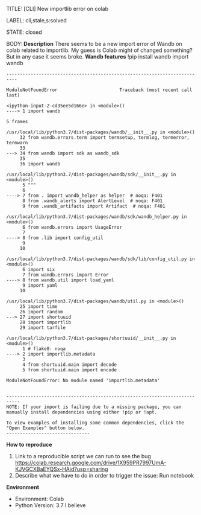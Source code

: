 TITLE:
[CLI] New importlib error on colab

LABEL:
cli,stale,s:solved

STATE:
closed

BODY:
**Description**
There seems to be a new import error of Wandb on colab related to importlib. My guess is Colab might of changed something? But in any case it seems broke.
**Wandb features**
!pip install wandb
import wandb

```
--------------------------------------------------------------------------

ModuleNotFoundError                       Traceback (most recent call last)

<ipython-input-2-cd35ee5d166e> in <module>()
----> 1 import wandb

5 frames

/usr/local/lib/python3.7/dist-packages/wandb/__init__.py in <module>()
     32 from wandb.errors.term import termsetup, termlog, termerror, termwarn
     33 
---> 34 from wandb import sdk as wandb_sdk
     35 
     36 import wandb

/usr/local/lib/python3.7/dist-packages/wandb/sdk/__init__.py in <module>()
      5 """
      6 
----> 7 from . import wandb_helper as helper  # noqa: F401
      8 from .wandb_alerts import AlertLevel  # noqa: F401
      9 from .wandb_artifacts import Artifact  # noqa: F401

/usr/local/lib/python3.7/dist-packages/wandb/sdk/wandb_helper.py in <module>()
      6 from wandb.errors import UsageError
      7 
----> 8 from .lib import config_util
      9 
     10 

/usr/local/lib/python3.7/dist-packages/wandb/sdk/lib/config_util.py in <module>()
      6 import six
      7 from wandb.errors import Error
----> 8 from wandb.util import load_yaml
      9 import yaml
     10 

/usr/local/lib/python3.7/dist-packages/wandb/util.py in <module>()
     25 import time
     26 import random
---> 27 import shortuuid
     28 import importlib
     29 import tarfile

/usr/local/lib/python3.7/dist-packages/shortuuid/__init__.py in <module>()
      1 # flake8: noqa
----> 2 import importlib.metadata
      3 
      4 from shortuuid.main import decode
      5 from shortuuid.main import encode

ModuleNotFoundError: No module named 'importlib.metadata'


---------------------------------------------------------------------------
NOTE: If your import is failing due to a missing package, you can
manually install dependencies using either !pip or !apt.

To view examples of installing some common dependencies, click the
"Open Examples" button below.
-------------------------------
```

**How to reproduce**
1. Link to a reproducible script we can run to see the bug https://colab.research.google.com/drive/1X959PR7997UmA-KJVGCXBaEYQSx-HAid?usp=sharing
2. Describe what we have to do in order to trigger the issue: Run notebook

**Environment**
- Environment: Colab
- Python Version: 3.7 I believe 


